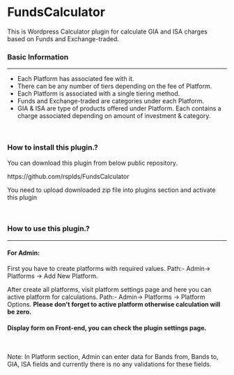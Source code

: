 # FundsCalculator
This is Wordpress Calculator plugin for calculate GIA and ISA charges based on Funds and Exchange-traded. 

<h3>Basic Information</h3>
<hr>
<p>
<ul>
<li>Each Platform has associated fee with it.</li>
<li>There can be any number of tiers depending on the fee of Platform.</li>
<li>Each Platform is associated with a single tiering method. </li>
<li>Funds and Exchange-traded are categories under each Platform.</li>
<li>GIA & ISA are type of products offered under Platform. Each contains a charge associated depending on amount of investment & category.</li>
</ul></p>

<p>&nbsp;</p>
<h3>How to install this plugin.?</h3>
<p>You can download this plugin from below public repository.</p>
<p>
  https://github.com/rsplds/FundsCalculator
</p>
<p>You need to upload downloaded zip file into plugins section and activate this plugin</p>

<p>&nbsp;</p>
<h3>How to use this plugin.?</h3>
<hr>
<h4>For Admin:</h4>
<p>First you have to create platforms with required values. Path:- Admin-> Platforms -> Add New Platform.</p>
<p>After create all platforms, visit platform settings page and here you can active platform for calculations. Path:- Admin-> Platforms -> Platform Options. <b>Please don't forget to active platform otherwise calculation will be zero.</b></p>
<h4>Display form on Front-end, you can check the plugin settings page.</h4>
<p>&nbsp;</p>

<p>Note: In Platform section, Admin can enter data for Bands from, Bands to, GIA, ISA fields and currently there is no any validations for these fields.</p>

